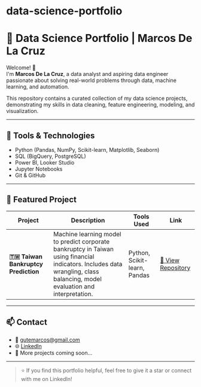 # data-science-portfolio

# 🧠 Data Science Portfolio | Marcos De La Cruz

Welcome! 👋  
I'm **Marcos De La Cruz**, a data analyst and aspiring data engineer passionate about solving real-world problems through data, machine learning, and automation.

This repository contains a curated collection of my data science projects, demonstrating my skills in data cleaning, feature engineering, modeling, and visualization.

---

## 🧰 Tools & Technologies

- Python (Pandas, NumPy, Scikit-learn, Matplotlib, Seaborn)
- SQL (BigQuery, PostgreSQL)
- Power BI, Looker Studio
- Jupyter Notebooks
- Git & GitHub

---

## 📂 Featured Project

| Project | Description | Tools Used | Link |
|--------|-------------|-------------|------|
| **🇹🇼 Taiwan Bankruptcy Prediction** | Machine learning model to predict corporate bankruptcy in Taiwan using financial indicators. Includes data wrangling, class balancing, model evaluation and interpretation. | Python, Scikit-learn, Pandas | [🔗 View Repository](https://github.com/MarcosDeLaCruz/taiwan-bankruptcy-analysis) |

---

## 📫 Contact

- 📧 gutemarcos@gmail.com  
- 🌐 [LinkedIn](https://www.linkedin.com/in/marcos-de-la-cruz-79bb3417a/)  
- 💼 More projects coming soon...

---

> ⭐ If you find this portfolio helpful, feel free to give it a star or connect with me on LinkedIn!
